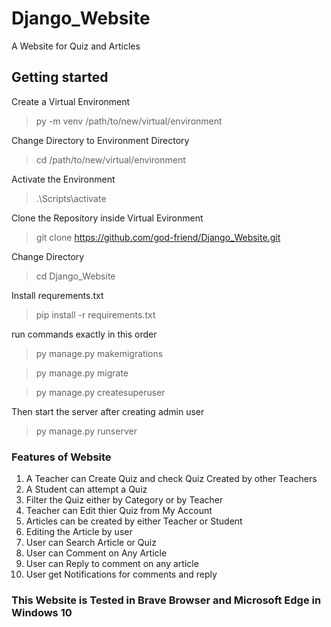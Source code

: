 # Django_Website
A Website for Quiz and Articles

## Getting started
Create a Virtual Environment
> py -m venv /path/to/new/virtual/environment

Change Directory to Environment Directory
>cd /path/to/new/virtual/environment

Activate the Environment
>.\Scripts\activate

 Clone the Repository inside Virtual Evironment 
> git clone https://github.com/god-friend/Django_Website.git

Change Directory
>cd Django_Website

Install requrements.txt
>pip install -r requirements.txt

run commands exactly in this order
>py manage.py makemigrations

>py manage.py migrate

>py manage.py createsuperuser

Then start the server after creating admin user

>py manage.py runserver

### Features of Website
1. A Teacher can Create Quiz and check Quiz Created by other Teachers
2. A Student can attempt a Quiz
3. Filter the Quiz either by Category or by Teacher
4. Teacher can Edit thier Quiz from My Account
5. Articles can be created by either Teacher or Student
6. Editing the Article by user
7. User can Search Article or Quiz
8. User can Comment on Any Article
9. User can Reply to comment on any article
10. User get Notifications for comments and reply

### This Website is Tested in Brave Browser and Microsoft Edge in Windows 10

